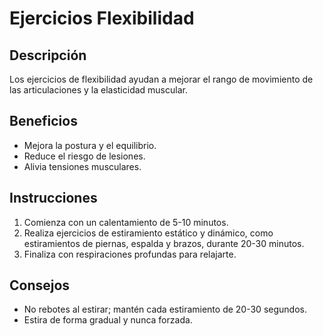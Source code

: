 # Ejercicios Flexibilidad 
## Descripción
Los ejercicios de flexibilidad ayudan a mejorar el rango de movimiento de las articulaciones y la elasticidad muscular.
## Beneficios
- Mejora la postura y el equilibrio.
- Reduce el riesgo de lesiones.
- Alivia tensiones musculares.
## Instrucciones
1. Comienza con un calentamiento de 5-10 minutos.
2. Realiza ejercicios de estiramiento estático y dinámico, como estiramientos de piernas, espalda y brazos, durante 20-30 minutos.
3. Finaliza con respiraciones profundas para relajarte.
## Consejos
- No rebotes al estirar; mantén cada estiramiento de 20-30 segundos.
- Estira de forma gradual y nunca forzada.

